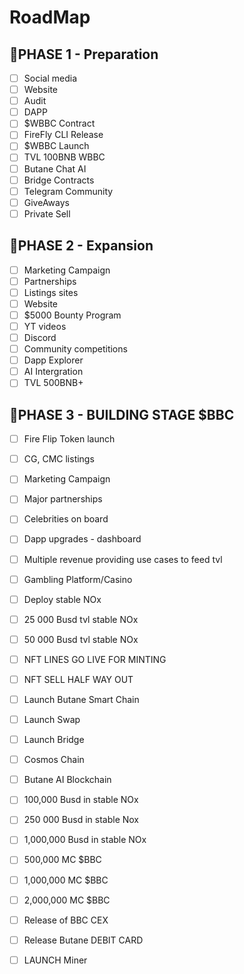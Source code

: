 
#  RoadMap

## 🎰PHASE 1 - Preparation 

- [ ] Social media
- [ ] Website 
- [ ] Audit
- [ ] DAPP
- [ ] $WBBC Contract 
- [ ] FireFly CLI Release 
- [ ] $WBBC Launch
- [ ] TVL 100BNB WBBC 
- [ ] Butane Chat AI 
- [ ] Bridge Contracts
- [ ] Telegram Community
- [ ] GiveAways
- [ ] Private Sell

## 🎰PHASE 2 - Expansion

- [ ] Marketing Campaign
- [ ] Partnerships
- [ ] Listings sites
- [ ] Website 
- [ ] $5000 Bounty Program
- [ ] YT videos
- [ ] Discord
- [ ] Community competitions
- [ ] Dapp Explorer 
- [ ] AI Intergration 
- [ ] TVL 500BNB+

## 🎰PHASE 3 - BUILDING STAGE $BBC

- [ ] Fire Flip Token launch
- [ ] CG, CMC listings
- [ ] Marketing Campaign 
- [ ] Major partnerships
- [ ] Celebrities on board
- [ ] Dapp upgrades  - dashboard
- [ ] Multiple revenue providing use cases to feed tvl
- [ ] Gambling Platform/Casino
- [ ] Deploy stable NOx
- [ ] 25 000 Busd tvl stable NOx
- [ ] 50 000 Busd tvl stable NOx
- [ ] NFT LINES GO LIVE FOR MINTING
- [ ] NFT SELL HALF WAY OUT
- [ ] Launch Butane Smart Chain
- [ ] Launch Swap
- [ ] Launch Bridge
- [ ] Cosmos Chain
- [ ] Butane AI Blockchain
- [ ] 100,000 Busd in stable NOx
- [ ] 250 000 Busd in stable Nox
- [ ] 1,000,000 Busd in stable NOx
- [ ] 500,000 MC $BBC
- [ ] 1,000,000 MC $BBC
- [ ] 2,000,000 MC $BBC
- [ ] Release of BBC CEX
- [ ] Release Butane DEBIT CARD
- [ ] LAUNCH Miner


